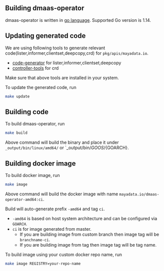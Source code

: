 ## Building dmaas-operator

dmaas-operator is written in [go language](https://golang.org/doc/install). Supported Go version is 1.14.

## Updating generated code
We are using following tools to generate relevant code(lister,informer,clientset,deepcopy,crd) for `pkg/apis/mayadata.io`.
- [code-generator](https://github.com/kubernetes/code-generator) for lister,informer,clientset,deepcopy
- [controller-tools](https://github.com/kubernetes-sigs/controller-tools) for crd

Make sure that above tools are installed in your system.

To update the generated code, run

```bash
make update
```

## Building code
To build dmaas-operator, run

```bash
make build
```

Above command will build the binary and place it under `_output/bin/linux/amd64/` or `_output/bin/${GOOS}/${GOARCH}.

## Building docker image
To build docker image, run

```bash
make image
```

Above command will build the docker image with name `mayadata.io/dmaas-operator-amd64:ci`.

Build will auto-generate prefix `-amd64` and tag `ci`.
- `-amd64` is based on host system architecture and can be configured via `GOARCH`.
- `ci` is for image generated from master.
    - If you are building image from custom branch then image tag will be `branchname-ci`.
    - If you are building image from tag then image tag will be tag name.

To build image using your custom docker repo name, run

```bash
make image REGISTRY=your-repo-name
```